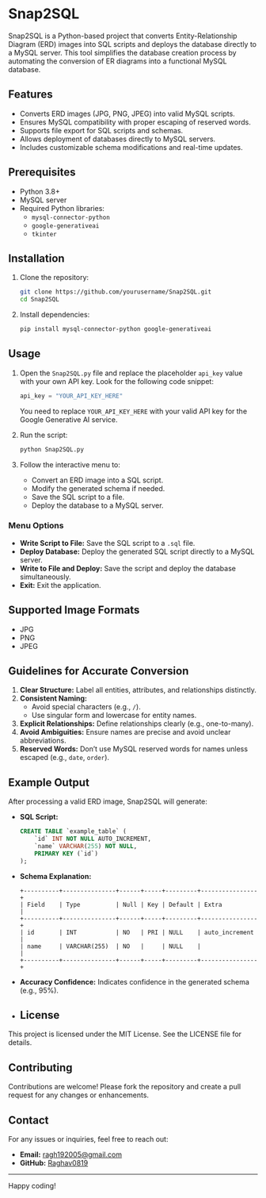 
# Snap2SQL

Snap2SQL is a Python-based project that converts Entity-Relationship Diagram (ERD) images into SQL scripts and deploys the database directly to a MySQL server. This tool simplifies the database creation process by automating the conversion of ER diagrams into a functional MySQL database.

## Features

- Converts ERD images (JPG, PNG, JPEG) into valid MySQL scripts.
- Ensures MySQL compatibility with proper escaping of reserved words.
- Supports file export for SQL scripts and schemas.
- Allows deployment of databases directly to MySQL servers.
- Includes customizable schema modifications and real-time updates.

## Prerequisites

- Python 3.8+
- MySQL server
- Required Python libraries:
  - `mysql-connector-python`
  - `google-generativeai`
  - `tkinter`

## Installation

1. Clone the repository:
   ```bash
   git clone https://github.com/yourusername/Snap2SQL.git
   cd Snap2SQL
   ```

2. Install dependencies:
   ```bash
   pip install mysql-connector-python google-generativeai
   ```

## Usage

1. Open the `Snap2SQL.py` file and replace the placeholder `api_key` value with your own API key. Look for the following code snippet:
   ```python
   api_key = "YOUR_API_KEY_HERE"
   ```

   You need to replace `YOUR_API_KEY_HERE` with your valid API key for the Google Generative AI service.


1. Run the script:
   ```bash
   python Snap2SQL.py
   ```

2. Follow the interactive menu to:
   - Convert an ERD image into a SQL script.
   - Modify the generated schema if needed.
   - Save the SQL script to a file.
   - Deploy the database to a MySQL server.

### Menu Options
- **Write Script to File:** Save the SQL script to a `.sql` file.
- **Deploy Database:** Deploy the generated SQL script directly to a MySQL server.
- **Write to File and Deploy:** Save the script and deploy the database simultaneously.
- **Exit:** Exit the application.

## Supported Image Formats

- JPG
- PNG
- JPEG

## Guidelines for Accurate Conversion

1. **Clear Structure:** Label all entities, attributes, and relationships distinctly.
2. **Consistent Naming:**
   - Avoid special characters (e.g., `/`).
   - Use singular form and lowercase for entity names.
3. **Explicit Relationships:** Define relationships clearly (e.g., one-to-many).
4. **Avoid Ambiguities:** Ensure names are precise and avoid unclear abbreviations.
5. **Reserved Words:** Don’t use MySQL reserved words for names unless escaped (e.g., `date`, `order`).

## Example Output

After processing a valid ERD image, Snap2SQL will generate:

- **SQL Script:**
  ```sql
  CREATE TABLE `example_table` (
      `id` INT NOT NULL AUTO_INCREMENT,
      `name` VARCHAR(255) NOT NULL,
      PRIMARY KEY (`id`)
  );
  ```

- **Schema Explanation:**
  ```
  +----------+---------------+------+-----+---------+----------------+
  | Field    | Type          | Null | Key | Default | Extra          |
  +----------+---------------+------+-----+---------+----------------+
  | id       | INT           | NO   | PRI | NULL    | auto_increment |
  | name     | VARCHAR(255)  | NO   |     | NULL    |                |
  +----------+---------------+------+-----+---------+----------------+
  ```

- **Accuracy Confidence:** Indicates confidence in the generated schema (e.g., 95%).

- ## License

This project is licensed under the MIT License. See the LICENSE file for details.



## Contributing

Contributions are welcome! Please fork the repository and create a pull request for any changes or enhancements.

## Contact

For any issues or inquiries, feel free to reach out:
- **Email:** ragh192005@gmail.com
- **GitHub:** [Raghav0819](https://github.com/Raghav0819)

---

Happy coding!
